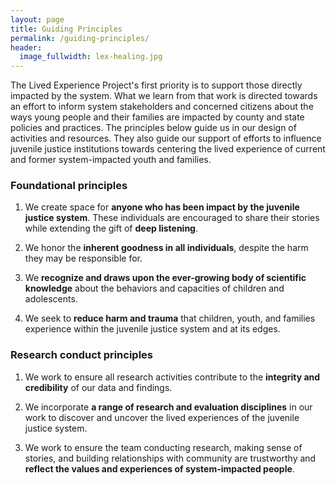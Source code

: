 ```yaml
---
layout: page
title: Guiding Principles
permalink: /guiding-principles/
header:
  image_fullwidth: lex-healing.jpg
---
```

The Lived Experience Project's first priority is to support those directly impacted by the system. What we learn from that work is directed towards an effort to inform system stakeholders and concerned citizens about the ways young people and their families are impacted by county and state policies and practices. The principles below guide us in our design of activities and resources. They also guide our support of efforts to influence juvenile justice institutions towards centering the lived experience of current and former system-impacted youth and families.

### Foundational principles

1. We create space for **anyone who has been impact by the juvenile justice system**. These individuals are encouraged to share their stories while extending the gift of **deep listening**.

2. We honor the **inherent goodness in all individuals**, despite the harm they may be responsible for.

3. We **recognize and draws upon the ever-growing body of scientific knowledge** about the behaviors and capacities of children and adolescents.

4. We seek to **reduce harm and trauma** that children, youth, and families experience within the juvenile justice system and at its edges.

### Research conduct principles

1. We work to ensure all research activities contribute to the **integrity and credibility** of our data and findings.

2. We incorporate **a range of research and evaluation disciplines** in our work to discover and uncover the lived experiences of the juvenile justice system.

3. We work to ensure the team conducting research, making sense of stories, and building relationships with community are trustworthy and **reflect the values and experiences of system-impacted people**.